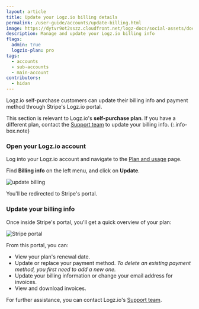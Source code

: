 ```yaml
---
layout: article
title: Update your Logz.io billing details
permalink: /user-guide/accounts/update-billing.html
image: https://dytvr9ot2sszz.cloudfront.net/logz-docs/social-assets/docs-social.jpg
description: Manage and update your Logz.io billing info
flags:
  admin: true
  logzio-plan: pro
tags:
  - accounts
  - sub-accounts
  - main-account
contributors:
  - hidan
---
```


Logz.io self-purchase customers can update their billing info and payment method through Stripe's Logz.io portal.

This section is relevant to Logz.io's **self-purchase plan**. If you have a different plan, contact the [Support team](mailto:help@logz.io) to update your billing info. 
{:.info-box.note}

### Open your Logz.io account

Log into your Logz.io account and navigate to the [Plan and usage](https://app.logz.io/#/dashboard/settings/plan-and-billing/plan) page.

Find **Billing info** on the left menu, and click on **Update**. 

![update billing](https://dytvr9ot2sszz.cloudfront.net/logz-docs/accounts/billing/billing-info.png)

You'll be redirected to Stripe's portal.


### Update your billing info

Once inside Stripe's portal, you'll get a quick overview of your plan: 

![Stripe portal](https://dytvr9ot2sszz.cloudfront.net/logz-docs/accounts/billing/stripe-blur.png)

From this portal, you can:

* View your plan's renewal date.
* Update or replace your payment method. *To delete an existing payment method, you first need to add a new one.*
* Update your billing information or change your email address for invoices.
* View and download invoices.

For further assistance, you can contact Logz.io's [Support team](mailto:help@logz.io).

<!-- 
#### Update your payment method

To update or replace your payment method, you need to click on the **Add payment method** option. Enter the relevant details and check the **Use as default payment method** box. Clicking on **Add** will take you back to the main portal.

![update credit card](https://dytvr9ot2sszz.cloudfront.net/logz-docs/accounts/billing/credit-card-info.png)

To delete an existing payment method, click on the **X** located next to it. You can only delete a payment method if there's more than one method available on the platform. 

#### Update your billing information

To update your billing information or change the email for invoices, click on the **Update information** link.

Here you can change the name and address that will appear on the invoice, and replace the email invoices are sent to.

#### View and download invoices

Stripe's portal includes your invoices history, whether they're paid and their sum.

Click on an invoice to download and view it locally. 

-->
